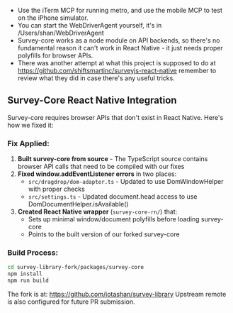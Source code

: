 - Use the iTerm MCP for running metro, and use the mobile MCP to test on the iPhone simulator.
- You can start the WebDriverAgent yourself, it's in /Users/shan/WebDriverAgent
- Survey-core works as a node module on API backends, so there's no fundamental reason it can't work in React Native - it just needs proper polyfills for browser APIs.
- There was another attempt at what this project is supposed to do at https://github.com/shiftsmartinc/surveyjs-react-native remember to review what they did in case there's any useful tricks.

## Survey-Core React Native Integration

Survey-core requires browser APIs that don't exist in React Native. Here's how we fixed it:

### Fix Applied:
1. **Built survey-core from source** - The TypeScript source contains browser API calls that need to be compiled with our fixes
2. **Fixed window.addEventListener errors** in two places:
   - `src/dragdrop/dom-adapter.ts` - Updated to use DomWindowHelper with proper checks
   - `src/settings.ts` - Updated document.head access to use DomDocumentHelper.isAvailable()
3. **Created React Native wrapper** (`survey-core-rn/`) that:
   - Sets up minimal window/document polyfills before loading survey-core
   - Points to the built version of our forked survey-core

### Build Process:
```bash
cd survey-library-fork/packages/survey-core
npm install
npm run build
```

The fork is at: https://github.com/iotashan/survey-library
Upstream remote is also configured for future PR submission.
```